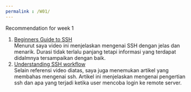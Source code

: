 ```yaml
---
permalink : /W01/
---
```

Recommendation for week 1

1. [Beginners Guide to SSH](https://www.youtube.com/watch?v=qWKK_PNHnnA)<br>
Menurut saya video ini menjelaskan mengenai SSH dengan jelas dan menarik. Durasi tidak terlalu panjang tetapi informasi
yang terdapat didalmnya tersampaikan dengan baik.<br>
2. [Understanding SSH workflow](https://medium.com/@Magical_Mudit/understanding-ssh-workflow-66a0e8d4bf65)<br>
Selain referensi video diatas, saya juga menemukan artikel yang membahas mengenai ssh. Artikel ini menjelaskan mengenai 
pengertian ssh dan apa yang terjadi ketika user mencoba login ke remote server.
